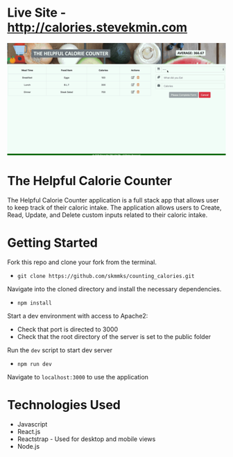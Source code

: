 # Live Site - http://calories.stevekmin.com
<img src="caloriedemo.gif">

# The Helpful Calorie Counter
The Helpful Calorie Counter application is a full stack app that allows user to keep track of their caloric intake.  The application allows users to Create, Read, Update, and Delete custom inputs related to their caloric intake.  

# Getting Started 
Fork this repo and clone your fork from the terminal.  
- `git clone https://github.com/skmmks/counting_calories.git`  

Navigate into the cloned directory and install the necessary dependencies.  
- `npm install`  

Start a dev environment with access to Apache2:  
- Check that port is directed to 3000  
- Check that the root directory of the server is set to the public folder  

Run the `dev` script to start dev server  
- `npm run dev`  

Navigate to `localhost:3000` to use the application

# Technologies Used
- Javascript 
- React.js
- Reactstrap - Used for desktop and mobile views
- Node.js

